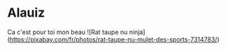 # Alauiz
Ca c'est pour toi mon beau
![Rat taupe nu ninja] (https://pixabay.com/fr/photos/rat-taupe-nu-mulet-des-sports-7314783/)